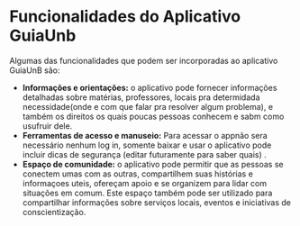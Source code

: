 # Funcionalidades do Aplicativo GuiaUnb
Algumas das funcionalidades que podem ser incorporadas ao aplicativo GuiaUnB são:

- **Informações e orientações:** o aplicativo pode fornecer informações detalhadas sobre matérias, professores, locais pra determidada necessidade(onde e com que falar pra resolver algum problema), e também os direitos os quais poucas pessoas conhecem e sabm como usufruir dele. 
- **Ferramentas de acesso e manuseio:** Para acessar o appnão sera necessário nenhum log in, somente baixar e usar o aplicativo pode incluir dicas de segurança (editar futuramente para saber quais)  .
- **Espaço de comunidade:** o aplicativo pode permitir que as pessoas se conectem umas com as outras, compartilhem suas histórias e informaçoes uteis, ofereçam apoio e se organizem para lidar com situações em comum. Este espaço também pode ser utilizado para compartilhar informações sobre serviços locais, eventos e iniciativas de conscientização.
